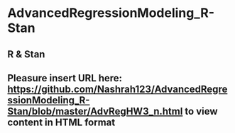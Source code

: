 # AdvancedRegressionModeling_R-Stan
## R & Stan
## Pleasure insert URL here: https://github.com/Nashrah123/AdvancedRegressionModeling_R-Stan/blob/master/AdvRegHW3_n.html to view content in HTML format
